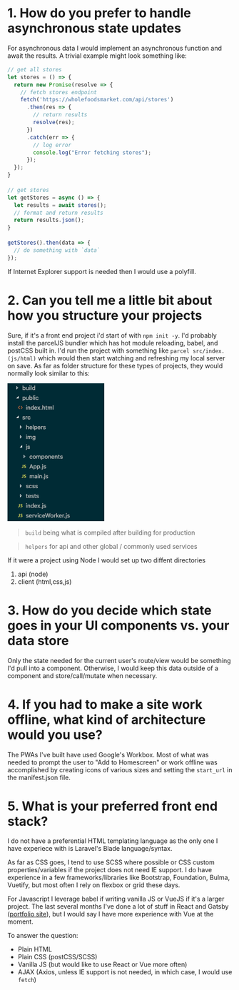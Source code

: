 # 1. How do you prefer to handle asynchronous state updates

For asynchronous data I would implement an asynchronous function and await the results. A trivial example might look something like:


```javascript
// get all stores
let stores = () => {
  return new Promise(resolve => {
    // fetch stores endpoint
    fetch('https://wholefoodsmarket.com/api/stores')
      .then(res => {
        // return results
        resolve(res);
      })
      .catch(err => {
        // log error
        console.log("Error fetching stores");
      });
  });
}

// get stores
let getStores = async () => {
  let results = await stores();
  // format and return results
  return results.json();
}

getStores().then(data => {
  // do something with `data`
});
```

If Internet Explorer support is needed then I would use a polyfill.

# 2. Can you tell me a little bit about how you structure your projects

Sure, if it's a front end project i'd start of with `npm init -y`. I'd probably install the parcelJS bundler which has hot module reloading, babel, and postCSS built in. I'd run the project with something like `parcel src/index.(js/html)` which would then start watching and refreshing my local server on save. As far as folder structure for these types of projects, they would normally look similar to this:

![](img/folder-structure.png)

> `build` being what is compiled after building for production

> `helpers` for api and other global / commonly used services

If it were a project using Node I would set up two diffent directories

1. api (node)
2. client (html,css,js)

# 3. How do you decide which state goes in your UI components vs. your data store

Only the state needed for the current user's route/view would be something I'd pull into a component. Otherwise, I would keep this data outside of a component and store/call/mutate when necessary.

# 4. If you had to make a site work offline, what kind of architecture would you use?

The PWAs I've built have used Google's Workbox. Most of what was needed to prompt the user to "Add to Homescreen" or work offline was accomplished by creating icons of various sizes and setting the `start_url` in the manifest.json file.

# 5. What is your preferred front end stack?

I do not have a preferential HTML templating language as the only one I have experiece with is Laravel's Blade language/syntax.

As far as CSS goes, I tend to use SCSS where possible or CSS custom properties/variables if the project does not need IE support. I do have experience in a few frameworks/libraries like Bootstrap, Foundation, Bulma, Vuetify, but most often I rely on flexbox or grid these days.

For Javascript I leverage babel if writing vanilla JS or VueJS if it's a larger project. The last several months I've done a lot of stuff in React and Gatsby ([portfolio site](https://joeisacommonname.com/?utm_source=wholefoods)), but I would say I have more experience with Vue at the moment.

To answer the question:

- Plain HTML
- Plain CSS (postCSS/SCSS)
- Vanilla JS (but would like to use React or Vue more often)
- AJAX (Axios, unless IE support is not needed, in which case, I would use `fetch`)